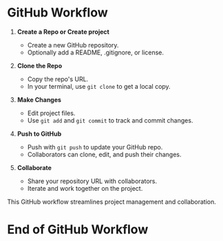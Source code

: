 # GitHub Workflow

1. **Create a Repo or Create project** 
   - Create a new GitHub repository.
   - Optionally add a README, .gitignore, or license.

2. **Clone the Repo**
   - Copy the repo's URL.
   - In your terminal, use `git clone` to get a local copy.

3. **Make Changes**
   - Edit project files.
   - Use `git add` and `git commit` to track and commit changes.

4. **Push to GitHub**
   - Push with `git push` to update your GitHub repo.
   - Collaborators can clone, edit, and push their changes.

5. **Collaborate**
   - Share your repository URL with collaborators.
   - Iterate and work together on the project.

This GitHub workflow streamlines project management and collaboration.

# End of GitHub Workflow
